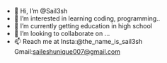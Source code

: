 - 👋 Hi, I’m @Sail3sh
- 👀 I’m interested in learning coding, programming.. 
- 🌱 I’m currently getting education in high school 
- 💞️ I’m looking to collaborate on ...
- 📫 Reach me at 
     Insta:@the_name_is_sail3sh
     Gmail:saileshunique007@gmail.com

<!---
Sail3sh/Sail3sh is a ✨ special ✨ repository because its `README.md` (this file) appears on your GitHub profile.
You can click the Preview link to take a look at your changes.
--->
